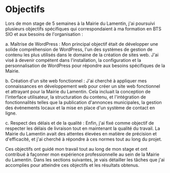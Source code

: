 <h1>Objectifs</h1>

Lors de mon stage de 5 semaines à la Mairie du Lamentin, j'ai poursuivi plusieurs objectifs spécifiques qui correspondaient à ma formation en BTS SIO et aux besoins de l'organisation :

a. Maîtrise de WordPress : 
Mon principal objectif était de développer une solide compréhension de WordPress, l'un des systèmes de gestion de contenu les plus utilisés dans le domaine de la création de sites web. J'ai visé à devenir compétent dans l'installation, la configuration et la personnalisation de WordPress pour répondre aux besoins spécifiques de la Mairie.

b. Création d'un site web fonctionnel : 
J'ai cherché à appliquer mes connaissances en développement web pour créer un site web fonctionnel et attrayant pour la Mairie du Lamentin. Cela incluait la conception de l'interface utilisateur, la structuration du contenu, et l'intégration de fonctionnalités telles que la publication d'annonces municipales, la gestion des événements locaux et la mise en place d'un système de contact en ligne.

c. Respect des délais et de la qualité : 
Enfin, j'ai fixé comme objectif de respecter les délais de livraison tout en maintenant la qualité du travail. La Mairie du Lamentin avait des attentes élevées en matière de précision et d'efficacité, et j'ai cherché à répondre à ces normes tout au long du projet.

Ces objectifs ont guidé mon travail tout au long de mon stage et ont contribué à façonner mon expérience professionnelle au sein de la Mairie du Lamentin. Dans les sections suivantes, je vais détailler les tâches que j'ai accomplies pour atteindre ces objectifs et les résultats obtenus.

